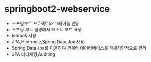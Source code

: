 # springboot2-webservice

* 스프링부트 프로젝트와 그레이들 연동
* 스프링 부트 환경에서 테스트 코드 작성
* lombok 사용
* JPA,Hibernate,Spring Data Jpa 사용
* Spring Data Jpa를 이용하여 관계형 데이터베이스를 객체지향적으로 관리
* JPA 더티체킹,Auditing
